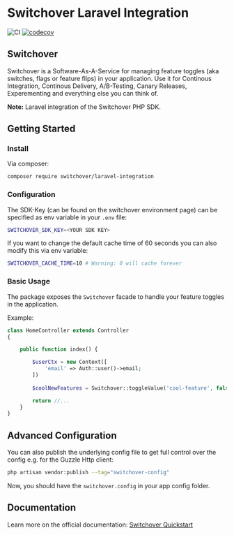 # Switchover Laravel Integration

![CI](https://github.com/switchover-io/laravel-integration/workflows/CI/badge.svg)
[![codecov](https://codecov.io/gh/switchover-io/laravel-integration/branch/main/graph/badge.svg?token=IQNFOXJIWX)](https://codecov.io/gh/switchover-io/laravel-integration)

## Switchover

Switchover is a Software-As-A-Service for managing feature toggles (aka switches, flags or feature flips) in your application. Use it for Continous Integration, Continous Delivery, A/B-Testing, Canary Releases, Experementing and everything else you can think of.

__Note:__
Laravel integration of the Switchover PHP SDK. 

## Getting Started

### Install
Via composer:

```bash
composer require switchover/laravel-integration
```

### Configuration

The SDK-Key (can be found on the switchover environment page) can be specified as env variable in your `.env` file:

```bash
SWITCHOVER_SDK_KEY=<YOUR SDK KEY>
```

If you want to change the default cache time of 60 seconds you can also modify this via env variable:

```bash
SWITCHOVER_CACHE_TIME=10 # Warning: 0 will cache forever
```

### Basic Usage

The package exposes the `Switchover` facade to handle your feature toggles in the application. 

Example:
```php
class HomeController extends Controller
{

    public function index() {

        $userCtx = new Context([
            'email' => Auth::user()->email;
        ])
        
        $coolNewFeatures = Switchover::toggleValue('cool-feature', false, $userCtx);

        return //...
    }
}
```

## Advanced Configuration

You can also publish the underlying config file to get full control over the config e.g. for the Guzzle Http client:

```bash
php artisan vendor:publish --tag="switchover-config"
```

Now, you should have the `switchover.config` in your app config folder.

## Documentation

Learn more on the official documentation: <a href="https://support.switch-over.io/docs/quick-primer">Switchover Quickstart</a>


